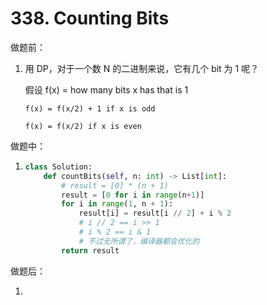 # 338. Counting Bits

做题前：

1. 用 DP，对于一个数 N 的二进制来说，它有几个 bit 为 1 呢？

   假设 f(x) = how many bits x has that is 1

   `f(x) = f(x/2) + 1 if x is odd`

   `f(x) = f(x/2) if x is even`

做题中：

1. ```python
   class Solution:
       def countBits(self, n: int) -> List[int]:
           # result = [0] * (n + 1)
           result = [0 for i in range(n+1)]
           for i in range(1, n + 1):
               result[i] = result[i // 2] + i % 2
               # i // 2 == i >> 1
               # i % 2 == i & 1
               # 不过无所谓了，编译器都会优化的
           return result
   ```

做题后：

1. 

